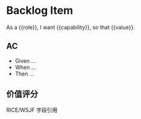 # Backlog Item

As a {{role}}, I want {{capability}}, so that {{value}}.

## AC

- Given …
- When …
- Then …

## 价值评分

RICE/WSJF 字段引用
